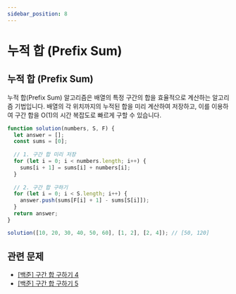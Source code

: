 ```yaml
---
sidebar_position: 8
---
```


# 누적 합 (Prefix Sum)

## 누적 합 (Prefix Sum)
누적 합(Prefix Sum) 알고리즘은 배열의 특정 구간의 합을 효율적으로 계산하는 알고리즘 기법입니다. 배열의 각 위치까지의 누적된 합을 미리 계산하여 저장하고, 이를 이용하여 구간 합을 O(1)의 시간 복잡도로 빠르게 구할 수 있습니다.

```js
function solution(numbers, S, F) {
  let answer = [];
  const sums = [0];
  
  // 1. 구간 합 미리 저장
  for (let i = 0; i < numbers.length; i++) {
    sums[i + 1] = sums[i] + numbers[i];
  }
  
  // 2. 구간 합 구하기
  for (let i = 0; i < S.length; i++) {
    answer.push(sums[F[i] + 1] - sums[S[i]]);
  }
  return answer;
}

solution([10, 20, 30, 40, 50, 60], [1, 2], [2, 4]); // [50, 120]
```

## 관련 문제
- [[백준] 구간 합 구하기 4](https://www.acmicpc.net/problem/11659)
- [[백준] 구간 합 구하기 5](https://www.acmicpc.net/problem/11660)